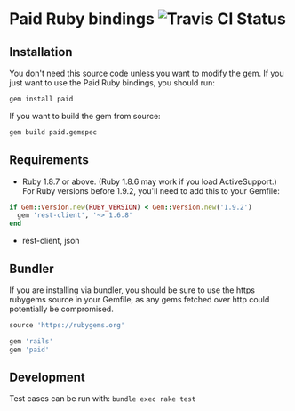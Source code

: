 # Paid Ruby bindings ![Travis CI Status](https://travis-ci.org/stripe/stripe-ruby.svg?branch=master)


## Installation

You don't need this source code unless you want to modify the gem. If
you just want to use the Paid Ruby bindings, you should run:

```bash
gem install paid
```

If you want to build the gem from source:

```bash
gem build paid.gemspec
```


## Requirements

* Ruby 1.8.7 or above. (Ruby 1.8.6 may work if you load
  ActiveSupport.) For Ruby versions before 1.9.2, you'll need to add this to your Gemfile:

```ruby
if Gem::Version.new(RUBY_VERSION) < Gem::Version.new('1.9.2')
  gem 'rest-client', '~> 1.6.8'
end
```

* rest-client, json


## Bundler

If you are installing via bundler, you should be sure to use the https
rubygems source in your Gemfile, as any gems fetched over http could potentially be compromised.

```ruby
source 'https://rubygems.org'

gem 'rails'
gem 'paid'
```


## Development

Test cases can be run with: `bundle exec rake test`
